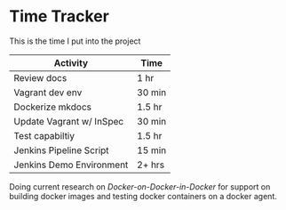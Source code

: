 # Time Tracker

This is the time I put into the project

| Activity | Time |
|----|-----|
| Review docs | 1 hr |
| Vagrant dev env | 30 min |
| Dockerize mkdocs | 1.5 hr |
| Update Vagrant w/ InSpec | 30 min |
| Test capabiltiy | 1.5 hr |
| Jenkins Pipeline Script | 15 min |
| Jenkins Demo Environment | 2+ hrs |

Doing current research on *Docker-on-Docker-in-Docker* for support on building docker images and testing docker containers on a docker agent.